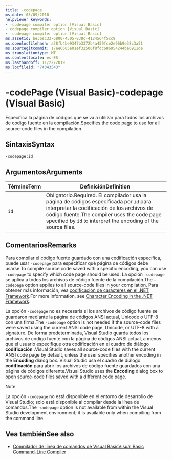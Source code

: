 ```yaml
---
title: -codepage
ms.date: 03/09/2018
helpviewer_keywords:
- -codepage compiler option [Visual Basic]
- codepage compiler option [Visual Basic]
- -codepage compiler option [Visual Basic]
ms.assetid: be36ec33-6800-4505-838c-4124564f5cc9
ms.openlocfilehash: a38fb4be9347b3372b4a459fce2e96b9e38c3a51
ms.sourcegitcommit: 17ee6605e01ef32506f8fdc686954244ba6911de
ms.translationtype: MT
ms.contentlocale: es-ES
ms.lasthandoff: 11/22/2019
ms.locfileid: "74343543"
---
```

# <a name="-codepage-visual-basic"></a><span data-ttu-id="5b4fa-102">-codePage (Visual Basic)</span><span class="sxs-lookup"><span data-stu-id="5b4fa-102">-codepage (Visual Basic)</span></span>
<span data-ttu-id="5b4fa-103">Especifica la página de códigos que se va a utilizar para todos los archivos de código fuente en la compilación.</span><span class="sxs-lookup"><span data-stu-id="5b4fa-103">Specifies the code page to use for all source-code files in the compilation.</span></span>  
  
## <a name="syntax"></a><span data-ttu-id="5b4fa-104">Sintaxis</span><span class="sxs-lookup"><span data-stu-id="5b4fa-104">Syntax</span></span>  
  
```console  
-codepage:id  
```  
  
## <a name="arguments"></a><span data-ttu-id="5b4fa-105">Argumentos</span><span class="sxs-lookup"><span data-stu-id="5b4fa-105">Arguments</span></span>  
  
|<span data-ttu-id="5b4fa-106">Término</span><span class="sxs-lookup"><span data-stu-id="5b4fa-106">Term</span></span>|<span data-ttu-id="5b4fa-107">Definición</span><span class="sxs-lookup"><span data-stu-id="5b4fa-107">Definition</span></span>|  
|---|---|  
|`id`|<span data-ttu-id="5b4fa-108">Obligatorio.</span><span class="sxs-lookup"><span data-stu-id="5b4fa-108">Required.</span></span> <span data-ttu-id="5b4fa-109">El compilador usa la página de códigos especificada por `id` para interpretar la codificación de los archivos de código fuente.</span><span class="sxs-lookup"><span data-stu-id="5b4fa-109">The compiler uses the code page specified by `id` to interpret the encoding of the source files.</span></span>|  
  
## <a name="remarks"></a><span data-ttu-id="5b4fa-110">Comentarios</span><span class="sxs-lookup"><span data-stu-id="5b4fa-110">Remarks</span></span>  
 <span data-ttu-id="5b4fa-111">Para compilar el código fuente guardado con una codificación específica, puede usar `-codepage` para especificar qué página de códigos debe usarse.</span><span class="sxs-lookup"><span data-stu-id="5b4fa-111">To compile source code saved with a specific encoding, you can use `-codepage` to specify which code page should be used.</span></span> <span data-ttu-id="5b4fa-112">La opción `-codepage` se aplica a todos los archivos de código fuente de la compilación.</span><span class="sxs-lookup"><span data-stu-id="5b4fa-112">The `-codepage` option applies to all source-code files in your compilation.</span></span> <span data-ttu-id="5b4fa-113">Para obtener más información, vea [codificación de caracteres en el .NET Framework](../../../standard/base-types/character-encoding.md).</span><span class="sxs-lookup"><span data-stu-id="5b4fa-113">For more information, see [Character Encoding in the .NET Framework](../../../standard/base-types/character-encoding.md).</span></span>  
  
 <span data-ttu-id="5b4fa-114">La opción `-codepage` no es necesaria si los archivos de código fuente se guardaron mediante la página de códigos ANSI actual, Unicode o UTF-8 con una firma.</span><span class="sxs-lookup"><span data-stu-id="5b4fa-114">The `-codepage` option is not needed if the source-code files were saved using the current ANSI code page, Unicode, or UTF-8 with a signature.</span></span> <span data-ttu-id="5b4fa-115">De forma predeterminada, Visual Studio guarda todos los archivos de código fuente con la página de códigos ANSI actual, a menos que el usuario especifique otra codificación en el cuadro de diálogo **codificación** .</span><span class="sxs-lookup"><span data-stu-id="5b4fa-115">Visual Studio saves all source-code files with the current ANSI code page by default, unless the user specifies another encoding in the **Encoding** dialog box.</span></span> <span data-ttu-id="5b4fa-116">Visual Studio usa el cuadro de diálogo **codificación** para abrir los archivos de código fuente guardados con una página de códigos diferente.</span><span class="sxs-lookup"><span data-stu-id="5b4fa-116">Visual Studio uses the **Encoding** dialog box to open source-code files saved with a different code page.</span></span>  
  
> [!NOTE]
> <span data-ttu-id="5b4fa-117">La opción `-codepage` no está disponible en el entorno de desarrollo de Visual Studio; solo está disponible al compilar desde la línea de comandos.</span><span class="sxs-lookup"><span data-stu-id="5b4fa-117">The `-codepage` option is not available from within the Visual Studio development environment; it is available only when compiling from the command line.</span></span>  
  
## <a name="see-also"></a><span data-ttu-id="5b4fa-118">Vea también</span><span class="sxs-lookup"><span data-stu-id="5b4fa-118">See also</span></span>

- [<span data-ttu-id="5b4fa-119">Compilador de línea de comandos de Visual Basic</span><span class="sxs-lookup"><span data-stu-id="5b4fa-119">Visual Basic Command-Line Compiler</span></span>](../../../visual-basic/reference/command-line-compiler/index.md)

